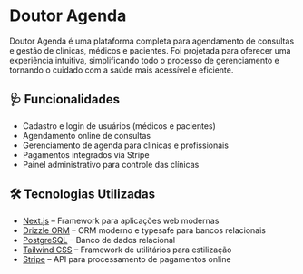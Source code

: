 # Doutor Agenda

Doutor Agenda é uma plataforma completa para agendamento de consultas e gestão de clínicas, médicos e pacientes. Foi projetada para oferecer uma experiência intuitiva, simplificando todo o processo de gerenciamento e tornando o cuidado com a saúde mais acessível e eficiente.

## 🩺 Funcionalidades

- Cadastro e login de usuários (médicos e pacientes)
- Agendamento online de consultas
- Gerenciamento de agenda para clínicas e profissionais
- Pagamentos integrados via Stripe
- Painel administrativo para controle das clínicas

## 🛠️ Tecnologias Utilizadas

- [Next.js](https://nextjs.org/) – Framework para aplicações web modernas
- [Drizzle ORM](https://orm.drizzle.team/) – ORM moderno e typesafe para bancos relacionais
- [PostgreSQL](https://www.postgresql.org/) – Banco de dados relacional
- [Tailwind CSS](https://tailwindcss.com/) – Framework de utilitários para estilização
- [Stripe](https://stripe.com/) – API para processamento de pagamentos online
